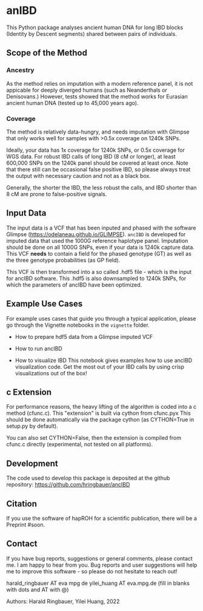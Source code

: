 # anIBD
This Python package analyses ancient human DNA for long IBD blocks (Identity by Descent segments) shared between pairs of individuals.

## Scope of the Method
### Ancestry
As the method relies on imputation with a modern reference panel, it is not appicable for deeply diverged humans (such as Neanderthals or Denisovans.) However, tests showed that the method works for Eurasian ancient human DNA (tested up to 45,000 years ago). 

### Coverage
The method is relatively data-hungry, and needs imputation with Glimpse that only works well for samples with >0.5x coverage on 1240k SNPs. 

Ideally, your data has 1x coverage for 1240k SNPs, or 0.5x coverage for WGS data. For robust IBD calls of long IBD (8 cM or longer), at least 600,000 SNPs on the 1240k panel should be covered at least once. Note that there still can be occasional false positive IBD, so please always treat the output with necessary caution and not as a black box.

Generally, the shorter the IBD, the less robust the calls, and IBD shorter than 8 cM are prone to false-positive signals.


## Input Data
The input data is a VCF that has been inputed and phased with the software Glimpse (https://odelaneau.github.io/GLIMPSE). `ancIBD` is developed for imputed data that used the 1000G reference haplotype panel. Imputation should be done on all 1000G SNPs, even if your data is 1240k capture data. This VCF **needs** to contain a field for the phased genotype (GT) as well as the three genotype probabilities (as GP field).

This VCF is then transformed into a so called .hdf5 file - which is the input for ancIBD software. This .hdf5 is also downsampled to 1240k SNPs, for which the parameters of ancIBD have been optimized. 

## Example Use Cases
For example uses cases that guide you through a typical application, please go through the Vignette notebooks in the `vignette` folder. 

- How to prepare hdf5 data from a Glimpse imputed VCF

- How to run ancIBD

- How to visualize IBD
This notebook gives examples how to use ancIBD visualization code. Get the most out of your IBD calls by using crisp visualizations out of the box!


## c Extension
For performance reasons, the heavy lifting of the algorithm is coded into a c method (cfunc.c). This "extension" is built via cython from cfunc.pyx This should be done automatically via the package cython (as CYTHON=True in setup.py by default).

You can also set CYTHON=False, then the extension is compiled from cfunc.c directly (experimental, not tested on all platforms).

## Development
The code used to develop this package is deposited at the github repository: 
https://github.com/hringbauer/ancIBD


## Citation
If you use the software of hapROH for a scientific publication, there will be a Preprint #soon.

## Contact
If you have bug reports, suggestions or general comments, please contact me. I am happy to hear from you. Bug reports and user suggestions will help me to improve this software - so please do not hesitate to reach out!

harald_ringbauer AT eva mpg de
yilei_huang AT eva.mpg.de
(fill in blanks with dots and AT with @)

Authors:
Harald Ringbauer, Yilei Huang, 2022